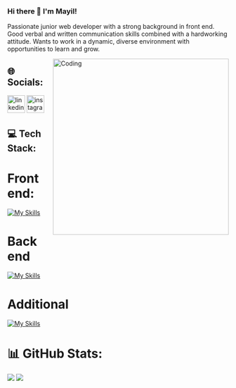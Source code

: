 ### Hi there 👋 I'm Mayil!

Passionate junior web developer with a strong background in front end. Good verbal and written communication skills combined with a hardworking attitude. Wants to work in a dynamic, diverse environment with opportunities to learn and grow.



<img src="https://cdn.dribbble.com/users/1162077/screenshots/3848914/programmer.gif" align="right" alt="Coding" width="400" />


## 🌐 Socials:
[<img src='https://cdn.jsdelivr.net/npm/simple-icons@3.0.1/icons/linkedin.svg' alt='linkedin' height='40'>](https://www.linkedin.com/in/mayil-safarzada/)  [<img src='https://cdn.jsdelivr.net/npm/simple-icons@3.0.1/icons/instagram.svg' alt='instagram' height='40'>](https://www.instagram.com/mayilsafarow/)  


## 💻 Tech Stack:

# Front end:
[![My Skills](https://skillicons.dev/icons?i=html,css,bootstrap,sass,javascript,jquery,react&theme=dark)](https://skillicons.dev) <br/>
# Back end
[![My Skills](https://skillicons.dev/icons?i=cs,dotnet,firebase&theme=dark)](https://skillicons.dev) <br/>
# Additional
[![My Skills](https://skillicons.dev/icons?i=git,github,heroku,netlify&theme=dark)](https://skillicons.dev)



# 📊 GitHub Stats:
![](https://github-readme-stats.vercel.app/api?username=mayilss&theme=dark&hide_border=false&include_all_commits=false&count_private=false)
![](https://github-readme-stats.vercel.app/api/top-langs/?username=mayilss&theme=dark&hide_border=false&include_all_commits=false&count_private=false&layout=compact)
